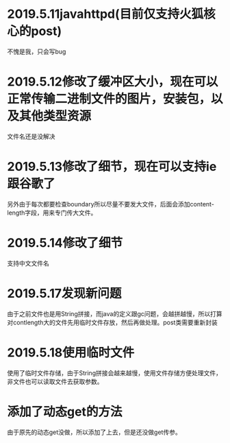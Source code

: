 # 2019.5.11javahttpd(目前仅支持火狐核心的post)  
不愧是我，只会写bug
# 2019.5.12修改了缓冲区大小，现在可以正常传输二进制文件的图片，安装包，以及其他类型资源
文件名还是没解决
# 2019.5.13修改了细节，现在可以支持ie跟谷歌了
另外由于每次都要检查boundary所以尽量不要发大文件，后面会添加content-length字段，用来专门传大文件。
# 2019.5.14修改了细节
支持中文文件名
# 2019.5.17发现新问题
由于之前文件也是用String拼接，而java的定义跟gc问题，会越拼越慢，所以打算对contlength大的文件先用临时文件存放，然后再做处理。post类需要重新封装
# 2019.5.18使用临时文件
使用了临时文件存储，由于String拼接会越来越慢，使用文件存储方便处理文件，非文件也可以读取文件去获取参数。
# 添加了动态get的方法
由于原先的动态get没做，所以添加了上去，但是还没做get传参。
